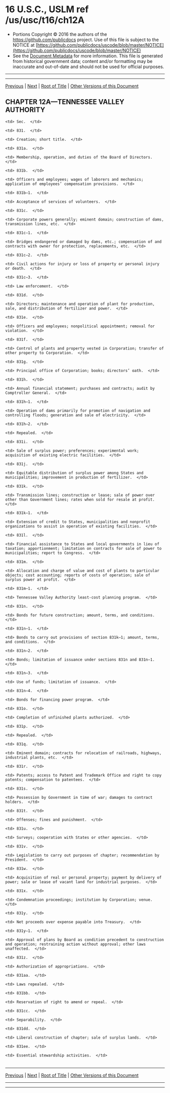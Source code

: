 ---
---

# 16 U.S.C., USLM ref /us/usc/t16/ch12A

* Portions Copyright © 2016 the authors of the https://github.com/publicdocs project.
  Use of this file is subject to the NOTICE at [https://github.com/publicdocs/uscode/blob/master/NOTICE](https://github.com/publicdocs/uscode/blob/master/NOTICE)
* See the [Document Metadata](././../../../..//README.md) for more information.
  This file is generated from historical government data; content and/or formatting may be inaccurate and out-of-date and should not be used for official purposes.

----------
----------

[Previous](./../../../..//us/usc/t16/ch12/schIV/m__us_usc_t16_s828c.md) | [Next](./../../../..//us/usc/t16/ch12A/m__us_usc_t16_s831.md) | [Root of Title](./../../../../) | [Other Versions of this Document](https://publicdocs.github.io/go/links?ns=uslm&ref=%2Fus%2Fusc%2Ft16%2Fch12A)

## CHAPTER 12A—TENNESSEE VALLEY AUTHORITY

<table>

  <tr>

    <td> Sec.  </td>

  </tr>

  <tr>

    <td> 831.  </td>

    <td> Creation; short title.  </td>

  </tr>

  <tr>

    <td> 831a.  </td>

    <td> Membership, operation, and duties of the Board of Directors.  </td>

  </tr>

  <tr>

    <td> 831b.  </td>

    <td> Officers and employees; wages of laborers and mechanics; application of employees’ compensation provisions.  </td>

  </tr>

  <tr>

    <td> 831b–1.  </td>

    <td> Acceptance of services of volunteers.  </td>

  </tr>

  <tr>

    <td> 831c.  </td>

    <td> Corporate powers generally; eminent domain; construction of dams, transmission lines, etc.  </td>

  </tr>

  <tr>

    <td> 831c–1.  </td>

    <td> Bridges endangered or damaged by dams, etc.; compensation of and contracts with owner for protection, replacements, etc.  </td>

  </tr>

  <tr>

    <td> 831c–2.  </td>

    <td> Civil actions for injury or loss of property or personal injury or death.  </td>

  </tr>

  <tr>

    <td> 831c–3.  </td>

    <td> Law enforcement.  </td>

  </tr>

  <tr>

    <td> 831d.  </td>

    <td> Directors; maintenance and operation of plant for production, sale, and distribution of fertilizer and power.  </td>

  </tr>

  <tr>

    <td> 831e.  </td>

    <td> Officers and employees; nonpolitical appointment; removal for violation.  </td>

  </tr>

  <tr>

    <td> 831f.  </td>

    <td> Control of plants and property vested in Corporation; transfer of other property to Corporation.  </td>

  </tr>

  <tr>

    <td> 831g.  </td>

    <td> Principal office of Corporation; books; directors’ oath.  </td>

  </tr>

  <tr>

    <td> 831h.  </td>

    <td> Annual financial statement; purchases and contracts; audit by Comptroller General.  </td>

  </tr>

  <tr>

    <td> 831h–1.  </td>

    <td> Operation of dams primarily for promotion of navigation and controlling floods; generation and sale of electricity.  </td>

  </tr>

  <tr>

    <td> 831h–2.  </td>

    <td> Repealed.  </td>

  </tr>

  <tr>

    <td> 831i.  </td>

    <td> Sale of surplus power; preferences; experimental work; acquisition of existing electric facilities.  </td>

  </tr>

  <tr>

    <td> 831j.  </td>

    <td> Equitable distribution of surplus power among States and municipalities; improvement in production of fertilizer.  </td>

  </tr>

  <tr>

    <td> 831k.  </td>

    <td> Transmission lines; construction or lease; sale of power over other than Government lines; rates when sold for resale at profit.  </td>

  </tr>

  <tr>

    <td> 831k–1.  </td>

    <td> Extension of credit to States, municipalities and nonprofit organizations to assist in operation of existing facilities.  </td>

  </tr>

  <tr>

    <td> 831l.  </td>

    <td> Financial assistance to States and local governments in lieu of taxation; apportionment; limitation on contracts for sale of power to municipalities; report to Congress.  </td>

  </tr>

  <tr>

    <td> 831m.  </td>

    <td> Allocation and charge of value and cost of plants to particular objects; cost accounting; reports of costs of operation; sale of surplus power at profit.  </td>

  </tr>

  <tr>

    <td> 831m–1.  </td>

    <td> Tennessee Valley Authority least-cost planning program.  </td>

  </tr>

  <tr>

    <td> 831n.  </td>

    <td> Bonds for future construction; amount, terms, and conditions.  </td>

  </tr>

  <tr>

    <td> 831n–1.  </td>

    <td> Bonds to carry out provisions of section 831k–1; amount, terms, and conditions.  </td>

  </tr>

  <tr>

    <td> 831n–2.  </td>

    <td> Bonds; limitation of issuance under sections 831n and 831n–1.  </td>

  </tr>

  <tr>

    <td> 831n–3.  </td>

    <td> Use of funds; limitation of issuance.  </td>

  </tr>

  <tr>

    <td> 831n–4.  </td>

    <td> Bonds for financing power program.  </td>

  </tr>

  <tr>

    <td> 831o.  </td>

    <td> Completion of unfinished plants authorized.  </td>

  </tr>

  <tr>

    <td> 831p.  </td>

    <td> Repealed.  </td>

  </tr>

  <tr>

    <td> 831q.  </td>

    <td> Eminent domain; contracts for relocation of railroads, highways, industrial plants, etc.  </td>

  </tr>

  <tr>

    <td> 831r.  </td>

    <td> Patents; access to Patent and Trademark Office and right to copy patents; compensation to patentees.  </td>

  </tr>

  <tr>

    <td> 831s.  </td>

    <td> Possession by Government in time of war; damages to contract holders.  </td>

  </tr>

  <tr>

    <td> 831t.  </td>

    <td> Offenses; fines and punishment.  </td>

  </tr>

  <tr>

    <td> 831u.  </td>

    <td> Surveys; cooperation with States or other agencies.  </td>

  </tr>

  <tr>

    <td> 831v.  </td>

    <td> Legislation to carry out purposes of chapter; recommendation by President.  </td>

  </tr>

  <tr>

    <td> 831w.  </td>

    <td> Acquisition of real or personal property; payment by delivery of power; sale or lease of vacant land for industrial purposes.  </td>

  </tr>

  <tr>

    <td> 831x.  </td>

    <td> Condemnation proceedings; institution by Corporation; venue.  </td>

  </tr>

  <tr>

    <td> 831y.  </td>

    <td> Net proceeds over expense payable into Treasury.  </td>

  </tr>

  <tr>

    <td> 831y–1.  </td>

    <td> Approval of plans by Board as condition precedent to construction and operation; restraining action without approval; other laws unaffected.  </td>

  </tr>

  <tr>

    <td> 831z.  </td>

    <td> Authorization of appropriations.  </td>

  </tr>

  <tr>

    <td> 831aa.  </td>

    <td> Laws repealed.  </td>

  </tr>

  <tr>

    <td> 831bb.  </td>

    <td> Reservation of right to amend or repeal.  </td>

  </tr>

  <tr>

    <td> 831cc.  </td>

    <td> Separability.  </td>

  </tr>

  <tr>

    <td> 831dd.  </td>

    <td> Liberal construction of chapter; sale of surplus lands.  </td>

  </tr>

  <tr>

    <td> 831ee.  </td>

    <td> Essential stewardship activities.  </td>

  </tr>

</table>

----------

[Previous](./../../../..//us/usc/t16/ch12/schIV/m__us_usc_t16_s828c.md) | [Next](./../../../..//us/usc/t16/ch12A/m__us_usc_t16_s831.md) | [Root of Title](./../../../../) | [Other Versions of this Document](https://publicdocs.github.io/go/links?ns=uslm&ref=%2Fus%2Fusc%2Ft16%2Fch12A)

----------
----------




